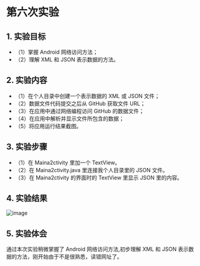 # 第六次实验
## 1. 实验目标
* （1）掌握 Android 网络访问方法；
* （2）理解 XML 和 JSON 表示数据的方法。
## 2. 实验内容
* （1）在个人目录中创建一个表示数据的 XML 或 JSON 文件；
* （2）数据文件代码提交之后从 GitHub 获取文件 URL；
* （3）在应用中通过网络编程访问 GitHub 的数据文件；
* （4）在应用中解析并显示文件所包含的数据；
* （5）将应用运行结果截图。
## 3. 实验步骤
* （1）在 Maina2ctivity 里加一个 TextView。
* （2）在 Maina2ctivity.java 里连接我个人目录里的 JSON 文件。
* （3）在 Maina2ctivity 的界面时的 TextView 里显示 JSON 里的内容。
## 4. 实验结果
 ![image](https://github.com/HZUHJ/android-labs-2018/blob/master/soft1614080902213/result7.png)
## 5. 实验体会
 通过本次实验稍微掌握了 Android 网络访问方法,初步理解 XML 和 JSON 表示数据的方法，刚开始由于不是很熟悉，读错网址了。
